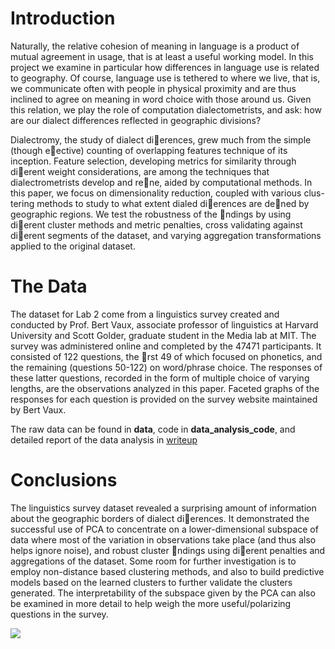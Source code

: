 Introduction
=======================

Naturally, the relative cohesion of meaning in language is a product of mutual agreement in usage, that is
at least a useful working model. In this project we examine in particular how differences in language use is
related to geography. Of course, language use is tethered to where we live, that is, we communicate often
with people in physical proximity and are thus inclined to agree on meaning in word choice with those
around us. Given this relation, we play the role of computation dialectometrists, and ask: how are our
dialect differences reflected in geographic divisions?

Dialectromy, the study of dialect dierences, grew much from the simple (though eective) counting of
overlapping features technique of its inception. Feature selection, developing metrics for similarity through
dierent weight considerations, are among the techniques that dialectrometrists develop and rene, aided
by computational methods. In this paper, we focus on dimensionality reduction, coupled with various clus-
tering methods to study to what extent dialed dierences are dened by geographic regions. We test the
robustness of the ndings by using dierent cluster methods and metric penalties, cross validating against
dierent segments of the dataset, and varying aggregation transformations applied to the original dataset.

The Data
======================
The dataset for Lab 2 come from a linguistics survey created and conducted by Prof. Bert Vaux, associate
professor of linguistics at Harvard University and Scott Golder, graduate student in the Media lab at MIT.
The survey was administered online and completed by the 47471 participants. It consisted of 122 questions,
the rst 49 of which focused on phonetics, and the remaining (questions 50-122) on word/phrase choice.
The responses of these latter questions, recorded in the form of multiple choice of varying lengths, are the
observations analyzed in this paper. Faceted graphs of the responses for each question is provided on the
survey website maintained by Bert Vaux.

The raw data can be found in **data**, code in **data_analysis_code**, and detailed report of the data analysis in 
[writeup](writeup.pdf)

Conclusions 
======================
The linguistics survey dataset revealed a surprising amount of information about the geographic borders
of dialect dierences. It demonstrated the successful use of PCA to concentrate on a lower-dimensional
subspace of data where most of the variation in observations take place (and thus also helps ignore noise),
and robust cluster ndings using dierent penalties and aggregations of the dataset. Some room for further
investigation is to employ non-distance based clustering methods, and also to build predictive models based
on the learned clusters to further validate the clusters generated. The interpretability of the subspace given
by the PCA can also be examined in more detail to help weigh the more useful/polarizing questions in the
survey.

![](.../Classifying_linguistic_geographic_patterns/figures/p95_7.png)

